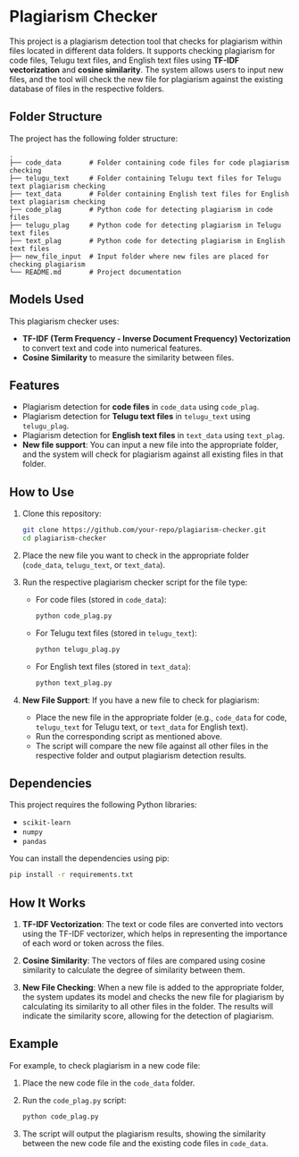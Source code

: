
# Plagiarism Checker

This project is a plagiarism detection tool that checks for plagiarism within files located in different data folders. It supports checking plagiarism for code files, Telugu text files, and English text files using **TF-IDF vectorization** and **cosine similarity**. The system allows users to input new files, and the tool will check the new file for plagiarism against the existing database of files in the respective folders.

## Folder Structure

The project has the following folder structure:

```
.
├── code_data       # Folder containing code files for code plagiarism checking
├── telugu_text     # Folder containing Telugu text files for Telugu text plagiarism checking
├── text_data       # Folder containing English text files for English text plagiarism checking
├── code_plag       # Python code for detecting plagiarism in code files
├── telugu_plag     # Python code for detecting plagiarism in Telugu text files
├── text_plag       # Python code for detecting plagiarism in English text files
├── new_file_input  # Input folder where new files are placed for checking plagiarism
└── README.md       # Project documentation
```

## Models Used

This plagiarism checker uses:
- **TF-IDF (Term Frequency - Inverse Document Frequency) Vectorization** to convert text and code into numerical features.
- **Cosine Similarity** to measure the similarity between files.

## Features

- Plagiarism detection for **code files** in `code_data` using `code_plag`.
- Plagiarism detection for **Telugu text files** in `telugu_text` using `telugu_plag`.
- Plagiarism detection for **English text files** in `text_data` using `text_plag`.
- **New file support**: You can input a new file into the appropriate folder, and the system will check for plagiarism against all existing files in that folder.

## How to Use

1. Clone this repository:

   ```bash
   git clone https://github.com/your-repo/plagiarism-checker.git
   cd plagiarism-checker
   ```

2. Place the new file you want to check in the appropriate folder (`code_data`, `telugu_text`, or `text_data`).

3. Run the respective plagiarism checker script for the file type:

   - For code files (stored in `code_data`):
     ```bash
     python code_plag.py
     ```

   - For Telugu text files (stored in `telugu_text`):
     ```bash
     python telugu_plag.py
     ```

   - For English text files (stored in `text_data`):
     ```bash
     python text_plag.py
     ```

4. **New File Support**: 
   If you have a new file to check for plagiarism:
   
   - Place the new file in the appropriate folder (e.g., `code_data` for code, `telugu_text` for Telugu text, or `text_data` for English text).
   - Run the corresponding script as mentioned above.
   - The script will compare the new file against all other files in the respective folder and output plagiarism detection results.

## Dependencies

This project requires the following Python libraries:

- `scikit-learn`
- `numpy`
- `pandas`

You can install the dependencies using pip:

```bash
pip install -r requirements.txt
```

## How It Works

1. **TF-IDF Vectorization**: 
   The text or code files are converted into vectors using the TF-IDF vectorizer, which helps in representing the importance of each word or token across the files.
   
2. **Cosine Similarity**:
   The vectors of files are compared using cosine similarity to calculate the degree of similarity between them.

3. **New File Checking**:
   When a new file is added to the appropriate folder, the system updates its model and checks the new file for plagiarism by calculating its similarity to all other files in the folder. The results will indicate the similarity score, allowing for the detection of plagiarism.

## Example

For example, to check plagiarism in a new code file:

1. Place the new code file in the `code_data` folder.
2. Run the `code_plag.py` script:

   ```bash
   python code_plag.py
   ```

3. The script will output the plagiarism results, showing the similarity between the new code file and the existing code files in `code_data`.

